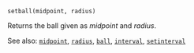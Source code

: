 ```
setball(midpoint, radius)
```

Returns the ball given as *midpoint* and *radius*.

See also:  [`midpoint`](@ref), [`radius`](@ref), [`ball`](@ref), [`interval`](@ref), [`setinterval`](@ref)
